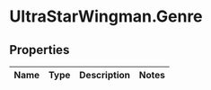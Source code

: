 # UltraStarWingman.Genre

## Properties

Name | Type | Description | Notes
------------ | ------------- | ------------- | -------------


